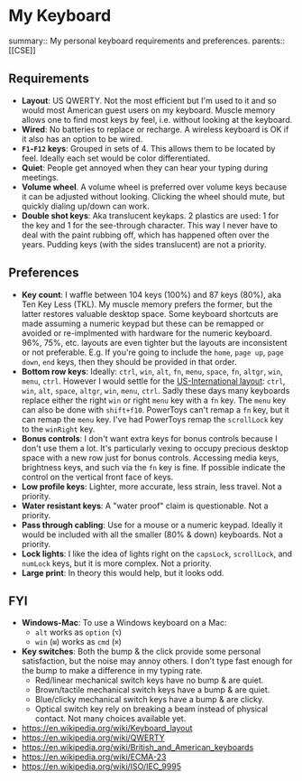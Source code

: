 # My Keyboard

summary:: My personal keyboard requirements and preferences.
parents:: [[CSE]]

## Requirements

- **Layout**: US QWERTY. Not the most efficient but I'm used to it and so would most American guest users on my keyboard. Muscle memory allows one to find most keys by feel, i.e. without looking at the keyboard.
- **Wired**: No batteries to replace or recharge. A wireless keyboard is OK if it also has an option to be wired.
- **`F1`-`F12` keys**: Grouped in sets of 4. This allows them to be located by feel. Ideally each set would be color differentiated.
- **Quiet**: People get annoyed when they can hear your typing during meetings.
- **Volume wheel**. A volume wheel is preferred over volume keys because it can be adjusted without looking. Clicking the wheel should mute, but quickly dialing up/down can work.
- **Double shot keys**: Aka translucent keykaps. 2 plastics are used: 1 for the key and 1 for the see-through character. This way I never have to deal with the paint rubbing off, which has happened often over the years. Pudding keys (with the sides translucent) are not a priority.

## Preferences

- **Key count**: I waffle between 104 keys (100%) and 87 keys (80%), aka Ten Key Less (TKL). My muscle memory prefers the former, but the latter restores valuable desktop space. Some keyboard shortcuts are made assuming a numeric keypad but these can be remapped or avoided or re-implmented with hardware for the numeric keyboard. 96%, 75%, etc. layouts are even tighter but the layouts are inconsistent or not preferable. E.g. If you're going to include the `home`, `page up`, `page down`, `end` keys, then they should be provided in that order.
- **Bottom row keys**: Ideally: `ctrl`, `win`, `alt`, `fn`, `menu`, `space`, `fn`, `altgr`, `win`, `menu`, `ctrl`. However I would settle for the [US-International layout](https://en.wikipedia.org/wiki/British_and_American_keyboards#/media/File:KB_US-International.svg): `ctrl`, `win`, `alt`, `space`, `altgr`, `win`, `menu`, `ctrl`. Sadly these days many keyboards replace either the right `win` or right `menu` key with a `fn` key. The `menu` key can also be done with `shift+f10`. PowerToys can't remap a `fn` key, but it can remap the `menu` key. I've had PowerToys remap the `scrollLock` key to the `winRight` key.
- **Bonus controls**: I don't want extra keys for bonus controls because I don't use them a lot. It's particularly vexing to occupy precious desktop space with a new row just for bonus controls. Accessing media keys, brightness keys, and such via the `fn` key is fine. If possible indicate the control on the vertical front face of keys.
- **Low profile keys**: Lighter, more accurate, less strain, less travel. Not a priority.
- **Water resistant keys**: A "water proof" claim is questionable. Not a priority.
- **Pass through cabling**: Use for a mouse or a numeric keypad. Ideally it would be included with all the smaller (80% & down) keyboards. Not a priority.
- **Lock lights**: I like the idea of lights right on the `capsLock`, `scrollLock`, and `numLock` keys, but it is more complex. Not a priority.
- **Large print**: In theory this would help, but it looks odd.

## FYI

- **Windows-Mac**: To use a Windows keyboard on a Mac:
  - `alt` works as `option` (`⌥`)
  - `win` (`⊞`) works as `cmd` (`⌘`)
- **Key switches**: Both the bump & the click provide some personal satisfaction, but the noise may annoy others. I don't type fast enough for the bump to make a difference in my typing rate.
  - Red/linear mechanical switch keys have no bump & are quiet.
  - Brown/tactile mechanical switch keys have a bump & are quiet.
  - Blue/clicky mechanical switch keys have a bump & are clicky.
  - Optical switch key rely on breaking a beam instead of physical contact. Not many choices available yet.
- https://en.wikipedia.org/wiki/Keyboard_layout
- https://en.wikipedia.org/wiki/QWERTY
- https://en.wikipedia.org/wiki/British_and_American_keyboards
- https://en.wikipedia.org/wiki/ECMA-23
- https://en.wikipedia.org/wiki/ISO/IEC_9995
